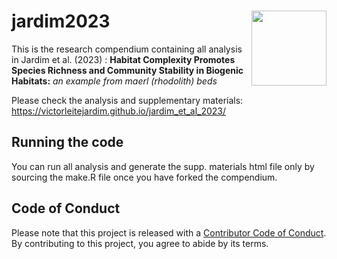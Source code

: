 
<!-- README.md is generated from README.Rmd. Please edit that file -->

# jardim2023 <img src="man/figures/package-sticker.png" align="right" style="float:right; height:120px;"/>

<!-- badges: start -->
<!-- badges: end -->

This is the research compendium containing all analysis in Jardim et
al. (2023) : **Habitat Complexity Promotes Species Richness and
Community Stability in Biogenic Habitats:** *an example from maerl
(rhodolith) beds*

Please check the analysis and supplementary materials: https://victorleitejardim.github.io/jardim_et_al_2023/

## Running the code

You can run all analysis and generate the supp. materials html file only
by sourcing the make.R file once you have forked the compendium.

## Code of Conduct

Please note that this project is released with a [Contributor Code of
Conduct](https://contributor-covenant.org/version/2/0/CODE_OF_CONDUCT.html).
By contributing to this project, you agree to abide by its terms.
